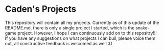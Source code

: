 # Caden's Projects

This repository will contain all my projects. Currently as of this update of the README.md, there is only a single project I started, which is the snake-game project. However, I hope I can continuously add on to this repositry!!! 
If you have any suggestions on what projects I can buil, please voice them out, all constructive feedback is welcomed as well :D

